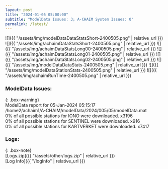 ```yaml
---
layout: post
title: "2024-01-05 05:00:00"
subtitle: "ModelData Issues: 3; A-CHAIM System Issues: 0"
permalink: /latest/
---
```


![]({{ "/assets/img/modelDataDataStatsShort-2400505.png" | relative_url }})
![]({{ "/assets/img/achaimDataStatsShort-2400505.png" | relative_url }})
![]({{ "/assets/img/achaimDataStatsLong00-2400505.png" | relative_url }})
![]({{ "/assets/img/achaimDataStatsLong01-2400505.png" | relative_url }})
![]({{ "/assets/img/achaimDataStatsLong02-2400505.png" | relative_url }})
![]({{ "/assets/img/modelDataDataStats-2400505.png" | relative_url }})
![]({{ "/assets/img/modelDataStationStats-2400505.png" | relative_url }})
![]({{ "/assets/img/achaimRunTime-2400505.png" | relative_url }})


### ModelData Issues:  
  
{: .box-warning}  
 ModelData report for 05-Jan-2024 05:15:17   
 /home2/achaim1/A-CHAIM/modelData/2024/005/05/modelData.mat   
 0% of all possible stations for IONO were downloaded. x3196   
 0% of all possible stations for SENTINEL were downloaded. x916   
 0% of all possible stations for KARTVERKET were downloaded. x7417   
  


### Logs:  
  
{: .box-note}  
[Logs.zip]({{ "/assets/other/logs.zip" | relative_url }})  
[Log Info]({{ "/logInfo" | relative_url }})  

